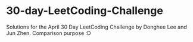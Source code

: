 # 30-day-LeetCoding-Challenge
Solutions for the April 30 Day LeetCoding Challenge by Donghee Lee and Jun Zhen.
Comparison purpose :D
